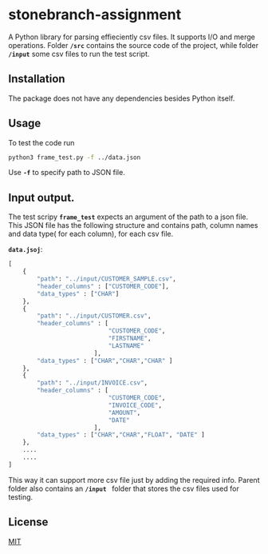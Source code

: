 # stonebranch-assignment



A Python library for parsing effieciently csv files. It supports I/O and merge operations.
Folder **`/src`** contains the source code of the project, while folder **`/input`** some csv files to run the test script. 

## Installation


The package does not have any dependencies besides Python itself.



## Usage

To test the code run

```bash
python3 frame_test.py -f ../data.json
```

Use **`-f`** to specify path to JSON file.
## Input output.
The test scripy **`frame_test`** expects an argument of the path to a json file. 
This JSON file has the following structure and contains path, column names and data type( for each column), for each csv file.

**`data.jsoj`**:

```python
[
    {
        "path": "../input/CUSTOMER_SAMPLE.csv",
        "header_columns" : ["CUSTOMER_CODE"],
        "data_types" : ["CHAR"]   
    },
    {
        "path": "../input/CUSTOMER.csv",
        "header_columns" : [
                            "CUSTOMER_CODE",
                            "FIRSTNAME",
                            "LASTNAME"
                        ],
        "data_types" : ["CHAR","CHAR","CHAR" ]   
    },
    {
        "path": "../input/INVOICE.csv",
        "header_columns" : [
                            "CUSTOMER_CODE",
                            "INVOICE_CODE",
                            "AMOUNT",
                            "DATE"
                        ],
        "data_types" : ["CHAR","CHAR","FLOAT", "DATE" ]   
    }, 
    ....
    ....
]
```
This way it can support more csv file just by adding the required info. Parent folder also contains an **`/input `** folder that stores the csv files used for testing.

## License
[MIT](https://choosealicense.com/licenses/mit/)
